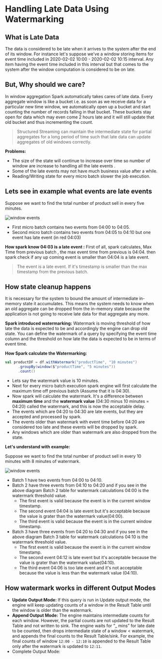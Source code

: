# Handling Late Data Using Watermarking

## What is Late Data
The data is considered to be late when it arrives to the system after the end of its window. For instance let's suppose we've a window storing items for event time included in 2020-02-02 10:00 - 2020-02-02 10:15 interval. Any item having the event time included in this interval but that comes to the system after the window computation is considered to be on late. 

## But, Why should we care?
In window aggregation Spark automatically takes cares of late data. Every aggregate window is like a bucket i.e. as soon as we receive data for a particular new time window, we automatically open up a bucket and start counting the number of records falling in that bucket. These buckets stay open for data which may even come 2 hours late and it will still update that old bucket and thus incrementing the count.

> Structured Streaming can maintain the intermediate state for partial aggregates for a long period of time such that late data can update aggregates of old windows correctly.

**Problems:**

 - The size of the state will continue to increase over time so number of window are increase to handling all the late events .
 - Some of the late events may not have much business value after a while.
 - Reading/Writing state for every micro batch slower the job execution.  

## Lets see in example what events are late events

Suppose we want to find the total number of product sell in every five minutes.

![window events](https://github.com/gurditsingh/blog/blob/gh-pages/_screenshots/late_1.jpg?raw=true) 

 - First micro batch contains two events from 04:00 to 04:05.
 - Second micro batch contains two events from 04:05 to 04:10 but one event has late event (in red 04:03)
 
 **How spark know 04:03 is a late event :**   First of all, spark calculates, Max Time from previous batch , the max event time from previous is 04:04. then spark check if any up coming event is smaller than 04:04 is a late event.

> The event is a late event. If it's timestamp is smaller than the max timestamp from the previous batch.

## How state cleanup happens
It is necessary for the system to bound the amount of intermediate in-memory state it accumulates. This means the system needs to know when an old aggregate can be dropped from the in-memory state because the application is not going to receive late data for that aggregate any more.

**Spark introduced watermarking:** Watermark is moving threshold of how late the data is expected to be and accordingly the engine can drop old state. You can define the watermark of a query by specifying the event time column and the threshold on how late the data is expected to be in terms of event time.

**How Spark calculate the Watermarking:** 

```scala
val productDF = df.withWatermark("productTime", "10 minutes")
      .groupBy(window($"productTime", "5 minutes"))
      .count()
```

 - Lets say the watermark value is 10 minutes.
 - Next for every micro batch execution spark engine will first calculate the maximum time off previous batch (Assume that it is 04:30).
 - Now spark will calculate the watermark. It's a difference between **maximum time** and the **watermark value** (04:30 minus 10 minutes = 04:20) called the watermark, and this is now the acceptable delay.
 - The events which are  04:20 to 04:30 are late events, but they are accepted and processed by spark.
 - The events older than watermark with event time before 04:20 are considered too late and these events will be dropped by spark.
 - Any windows which are older than watermark are also dropped from the state.



 **Let's understand with example:**
 
Suppose we want to find the total number of product sell in every 10 minutes with 8 minutes of watermark.
 
![window events](https://github.com/gurditsingh/blog/blob/gh-pages/_screenshots/streaming_late_data.jpg?raw=true)

 - Batch 1 have two events from 04:00 to 04:10.
 - Batch 2 have three events from 04:10 to 04:20 and if you see in the above diagram Batch 2 table for watermark calculations 04:00 is the watermark threshold value.
	 -  The first event is valid because the event is in the current window timestamp. 
	 -  The second event 04:04 is late event but it's acceptable because the value is grater than the watermark value(04:00).
	 - The third event is valid because the event is in the current window timestamp. 
 - Batch 3 have three events from 04:20 to 04:30 and if you see in the above diagram Batch 3 table for watermark calculations 04:10 is the watermark threshold value.
	 - The first event is valid because the event is in the current window timestamp.
	 - The second event 04:12 is late event but it's acceptable because the value is grater than the watermark value(04:10).
	 - The third event 04:06 is too late event and it's not acceptable because the value is less than the watermark value (04:10).


## How watermark works in different Output Modes

 - **Update Output Mode:** If this query is run in Update output mode, the engine will keep updating counts of a window in the Result Table until the window is older than the watermark.
 - **Append Output Mode:** The engine maintains intermediate counts for each window. However, the partial counts are not updated to the Result Table and not written to sink. The engine waits for “_ mins” for late date to be counted, then drops intermediate state of a window < watermark, and appends the final counts to the Result Table/sink. For example, the final counts of window `12:00 - 12:10` is appended to the Result Table only after the watermark is updated to `12:11`.
 - Complete Output Mode:

<!--stackedit_data:
eyJoaXN0b3J5IjpbNDE1ODc1MTYxLDEwMTgxMDAyMTMsMTU2Mj
c3NTU2Nyw1NDUxMTYzMjMsMTY5MzM4OTY1OSwtMzU5MTQ1MzU5
LDQ3NjQzNTA0NywtMTE3NTUzNjg3OSw2Mjk4MDI3NzMsNjI0Nj
IwMjEwLDExOTkzMTQ1NjIsLTEyOTU0MDE0NjgsNDMyNzY5NzQ3
LDU1MTI0NjY2LDQ0OTc0MjgsNzk5NzM5MTcyLC0yMzQzODk0MC
wtMjA4Mjk1MzI0MCw4OTMxOTA4MjksLTE5NjQyNTc1MTldfQ==

-->